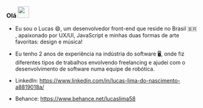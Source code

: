 ### Olá <img src="https://raw.githubusercontent.com/MartinHeinz/MartinHeinz/master/wave.gif" width="30px">

- Eu sou o Lucas 😄, um desenvolvedor front-end que reside no Brasil :brazil: , apaixonado por UX/UI, JavaScript e minhas duas formas de arte favoritas: design e música!

- Eu tenho 2 anos de experiência na indústria do software 🖥️, onde fiz diferentes tipos de trabalhos envolvendo freelancing e ajudei com o desenvolvimento de software numa equipe de robótica.

- LinkedIn: https://www.linkedin.com/in/lucas-lima-do-nascimento-a8819018a/

- Behance: https://www.behance.net/lucaslima58


<!--
**LLxD/LLxD** is a ✨ _special_ ✨ repository because its `README.md` (this file) appears on your GitHub profile.

Here are some ideas to get you started:

- 🔭 I’m currently working on ...
- 🌱 I’m currently learning ...
- 👯 I’m looking to collaborate on ...
- 🤔 I’m looking for help with ...
- 💬 Ask me about ...
- 📫 How to reach me: ...
- 😄 Pronouns: ...
- ⚡ Fun fact: ...
-->
